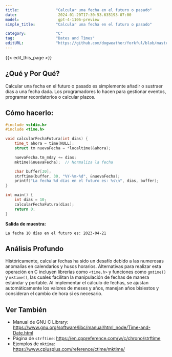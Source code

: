 ```yaml
---
title:                "Calcular una fecha en el futuro o pasado"
date:                  2024-01-20T17:30:53.635193-07:00
model:                 gpt-4-1106-preview
simple_title:         "Calcular una fecha en el futuro o pasado"

category:             "C"
tag:                  "Dates and Times"
editURL:              "https://github.com/dogweather/forkful/blob/master/content/es/c/calculating-a-date-in-the-future-or-past.md"
---
```


{{< edit_this_page >}}

## ¿Qué y Por Qué?
Calcular una fecha en el futuro o pasado es simplemente añadir o sustraer días a una fecha dada. Los programadores lo hacen para gestionar eventos, programar recordatorios o calcular plazos.

## Cómo hacerlo:
```C
#include <stdio.h>
#include <time.h>

void calcularFechaFutura(int dias) {
    time_t ahora = time(NULL);
    struct tm nuevaFecha = *localtime(&ahora);

    nuevaFecha.tm_mday += dias;  
    mktime(&nuevaFecha);  // Normaliza la fecha

    char buffer[30];
    strftime(buffer, 30, "%Y-%m-%d", &nuevaFecha);
    printf("La fecha %d días en el futuro es: %s\n", dias, buffer);
}

int main() {
    int dias = 10;
    calcularFechaFutura(dias);
    return 0;
}
```
**Salida de muestra:**
```
La fecha 10 días en el futuro es: 2023-04-21
```

## Análisis Profundo
Históricamente, calcular fechas ha sido un desafío debido a las numerosas anomalías en calendarios y husos horarios. Alternativas para realizar esta operación en C incluyen librerías como `<time.h>` y funciones como `gmtime()` y `mktime()`, las cuales facilitan la manipulación de fechas de manera estándar y portable. Al implementar el cálculo de fechas, se ajustan automáticamente los valores de meses y años, manejan años bisiestos y consideran el cambio de hora si es necesario.

## Ver También
- Manual de GNU C Library: https://www.gnu.org/software/libc/manual/html_node/Time-and-Date.html
- Página de `strftime`: https://en.cppreference.com/w/c/chrono/strftime
- Ejemplos de `mktime`: https://www.cplusplus.com/reference/ctime/mktime/
